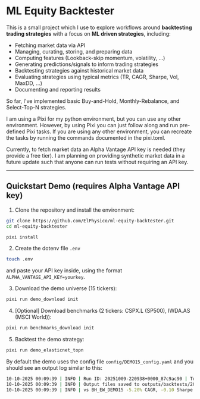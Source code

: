 # ML Equity Backtester

This is a small project which I use to explore workflows around **backtesting trading strategies** with a focus on **ML driven strategies**, including:
- Fetching market data via API
- Managing, curating, storing, and preparing data
- Computing features (Lookback-skip momentum, volatility, ...)
- Generating predictions/signals to inform trading strategies
- Backtesting strategies against historical market data
- Evaluating strategies using typical metrics (TR, CAGR, Sharpe, Vol, MaxDD, ...)
- Documenting and reporting results

So far, I've implemented basic Buy-and-Hold, Monthly-Rebalance, and Select-Top-N strategies.

I am using a Pixi for my python environment, but you can use any other environment. However, by using Pixi you can just follow along and run pre-defined Pixi tasks. If you are using any other environment, you can recreate the tasks by running the commands documented in the pixi.toml.

Currently, to fetch market data an Alpha Vantage API key is needed (they provide a free tier). I am planning on providing synthetic market data in a future update such that anyone can run tests without requiring an API key.
    
---

## Quickstart Demo (requires Alpha Vantage API key)

1. Clone the repository and install the environment:
```bash
git clone https://github.com/ElPhysico/ml-equity-backtester.git
cd ml-equity-backtester

pixi install
```

2. Create the dotenv file `.env`
```bash
touch .env
```
and paste your API key inside, using the format `ALPHA_VANTAGE_API_KEY=yourkey`.

3. Download the demo universe (15 tickers):
```bash
pixi run demo_download init
```

4. [Optional] Download benchmarks (2 tickers: CSPX.L (SP500), IWDA.AS (MSCI World)):
```bash
pixi run benchmarks_download init
```

5. Backtest the demo strategy:
```bash
pixi run demo_elasticnet_topn
```

By default the demo uses the config file `config/DEMO15_config.yaml` and you should see an output log similar to this:
```bash
10-10-2025 00:09:39 | INFO | Run ID: 20251009-220938+0000_87c9ac90 | Total return: 392.30% | Sharpe: 0.73 | CAGR: 20.35% | MaxDD: 46.68% | Ann. Volatility: 33.09% | Avg. ann. turnover: 104.83%
10-10-2025 00:09:39 | INFO | Output files saved to outputs/backtests/20251009-220938+0000_87c9ac90
10-10-2025 00:09:39 | INFO | vs BH_EW_DEMO15 -5.20% CAGR, -0.10 Sharpe | vs BH_EW_CSPX.L 5.85% CAGR, -0.15 Sharpe | vs BH_EW_IWDA.AS 9.20% CAGR, 0.04 Sharpe |
```